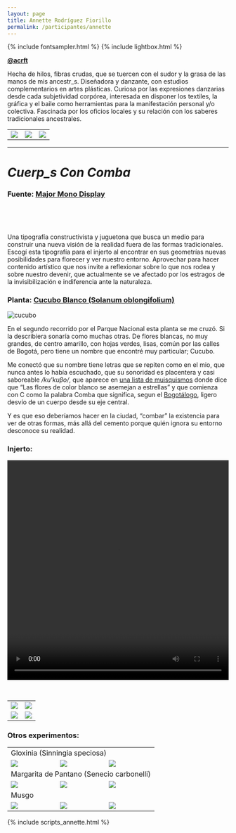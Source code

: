 ```yaml
---
layout: page
title: Annette Rodríguez Fiorillo
permalink: /participantes/annette
---
```

{% include fontsampler.html %}
{% include lightbox.html %}

**[@acrft](https://www.instagram.com/acrft/)**

Hecha de hilos, fibras crudas, que se tuercen con el sudor y la grasa de las manos de mis ancestr_s. Diseñadora y danzante, con estudios complementarios en artes plásticas. Curiosa por las expresiones danzarias desde cada subjetividad corpórea, interesada en disponer los textiles, la gráfica y el baile como herramientas para la manifestación personal y/o colectiva. Fascinada por los oficios locales y su relación con los saberes tradicionales ancestrales.

<div class="gallery_1">
  <table>
    <tbody>
      <tr>
        <td>
          <a href="/injertos/participantes/assets_annette/annette_1.jpg">
            <img src="/injertos/participantes/assets_annette/annette_1.jpg">
          </a>
        </td>
        <td>
          <a href="/injertos/participantes/assets_annette/annette_2.jpg">
            <img src="/injertos/participantes/assets_annette/annette_2.jpg">
          </a>
        </td>
        <td>
          <a href="/injertos/participantes/assets_annette/annette_3.jpg">
            <img src="/injertos/participantes/assets_annette/annette_3.jpg">
          </a>
        </td>
      </tr>
    </tbody>
  </table>
</div>

--- 

# ***Cuerp_s Con Comba***

### Fuente: [Major Mono Display](https://fonts.google.com/specimen/Major+Mono+Display)

&nbsp;

<div id="font_sampler"></div>

&nbsp;

Una tipografía constructivista y juguetona que busca un medio para construir una nueva visión de la realidad fuera de las formas tradicionales. Escogí esta tipografía para el injerto al encontrar en sus geometrías nuevas posibilidades para florecer y ver nuestro entorno. Aprovechar para hacer contenido artístico que nos invite a reflexionar sobre lo que nos rodea y sobre nuestro devenir, que actualmente se ve afectado por los estragos de la invisibilización e indiferencia ante la naturaleza.

### Planta: [Cucubo Blanco (Solanum oblongifolium)](https://colombia.inaturalist.org/taxa/553042-Solanum-oblongifolium)

![cucubo](/injertos/participantes/assets_annette/cucubo_original.png)

En el segundo recorrido por el Parque Nacional esta planta se me cruzó. Si la describiera sonaría como muchas otras. De flores blancas, no muy grandes, de centro amarillo, con hojas verdes, lisas, común por las calles de Bogotá, pero tiene un nombre que encontré muy particular; Cucubo.

Me conectó que su nombre tiene letras que se repiten como en el mio, que nunca antes lo había escuchado, que su sonoridad es placentera y casi saboreable */ku'kuβo/*, que aparece en [una lista de muisquismos](http://muysca.cubun.org/MU/cucubo) donde dice que “Las flores de color blanco se asemejan a estrellas”  y que comienza con C como la palabra Comba que significa, segun el [Bogotálogo](https://issuu.com/patrimoniobogota/docs/bogotalogo_web_issu_reducido-ilovep), ligero desvío de un cuerpo desde su eje central.

Y es que eso deberíamos hacer en la ciudad, “combar” la existencia para ver de otras formas, más allá del cemento porque quién ignora su entorno desconoce su realidad.

### Injerto:

<div style="text-align:center; max-width:100%;">
  <video width="100%" height="500" controls loop>
    <source src="/injertos/participantes/assets_annette/cucubo_C.mp4" type="video/mp4"/>
  </video>
</div>

&nbsp;

<div class="gallery_2">
  <table>
    <tbody>
      <tr>
        <td>
          <a href="/injertos/participantes/assets_annette/cucubo_01.png">
            <img src="/injertos/participantes/assets_annette/cucubo_01.png">
          </a>
        </td>
        <td>
          <a href="/injertos/participantes/assets_annette/cucubo_02.png">
            <img src="/injertos/participantes/assets_annette/cucubo_02.png">
          </a>
        </td>
      </tr>
      <tr>
        <td>
          <a href="/injertos/participantes/assets_annette/cucubo_03.png">
            <img src="/injertos/participantes/assets_annette/cucubo_03.png">
          </a>
        </td>
        <td>
          <a href="/injertos/participantes/assets_annette/cucubo_04.png">
            <img src="/injertos/participantes/assets_annette/cucubo_04.png">
          </a>
        </td>
      </tr>
    </tbody>
  </table>
</div>

### Otros experimentos:

<div class="gallery_3">
  <table>
    <tr>
      <td colspan="3">
        Gloxinia (Sinningia speciosa)
      </td>
    </tr>
    <tr>
      <td>
        <a href="/injertos/participantes/assets_annette/gloxinia_original.jpg">
          <img src="/injertos/participantes/assets_annette/gloxinia_original.jpg">
        </a>
      </td>
      <td>
        <a href="/injertos/participantes/assets_annette/gloxinia_07.png">
          <img src="/injertos/participantes/assets_annette/gloxinia_07.png">
        </a>
      </td>
      <td>
        <a href="/injertos/participantes/assets_annette/gloxinia_15.png">
          <img src="/injertos/participantes/assets_annette/gloxinia_15.png">
        </a>
      </td>
    </tr>
    <tr>
    <td colspan="3">
      Margarita de Pantano (Senecio carbonelli)
    </td>
    </tr>
    <tr>
      <td>
        <a href="/injertos/participantes/assets_annette/margarita_original.png">
          <img src="/injertos/participantes/assets_annette/margarita_original.png">
        </a>
      </td>
      <td>
        <a href="/injertos/participantes/assets_annette/margarita_07.png">
          <img src="/injertos/participantes/assets_annette/margarita_07.png">
        </a>
      </td>
      <td>
        <a href="/injertos/participantes/assets_annette/margarita_25.png">
          <img src="/injertos/participantes/assets_annette/margarita_25.png">
        </a>
      </td>
    </tr>
    <tr>
    <td colspan="3">
      Musgo
    </td>
    </tr>
    <tr>
      <td>
        <a href="/injertos/participantes/assets_annette/musgo_original.jpg">
          <img src="/injertos/participantes/assets_annette/musgo_original.jpg">
        </a>
      </td>
      <td>
        <a href="/injertos/participantes/assets_annette/musgo_04.png">
          <img src="/injertos/participantes/assets_annette/musgo_04.png">
        </a>
      </td>
      <td>
        <a href="/injertos/participantes/assets_annette/musgo_10.png">
          <img src="/injertos/participantes/assets_annette/musgo_10.png">
        </a>
      </td>
    </tr>
  </table>
</div>

{% include scripts_annette.html %}